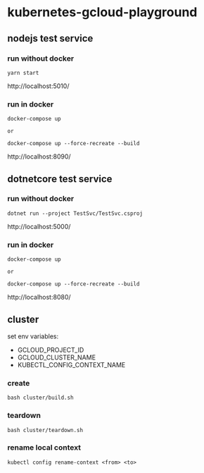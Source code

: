 # kubernetes-gcloud-playground

## nodejs test service

### run without docker

```
yarn start
```

http://localhost:5010/

### run in docker

```
docker-compose up

or

docker-compose up --force-recreate --build
```

http://localhost:8090/

## dotnetcore test service

### run without docker

```
dotnet run --project TestSvc/TestSvc.csproj
```

http://localhost:5000/

### run in docker

```
docker-compose up

or

docker-compose up --force-recreate --build
```

http://localhost:8080/

## cluster

set env variables:

- GCLOUD_PROJECT_ID
- GCLOUD_CLUSTER_NAME
- KUBECTL_CONFIG_CONTEXT_NAME

### create

```
bash cluster/build.sh
```

### teardown

```
bash cluster/teardown.sh
```

### rename local context

```
kubectl config rename-context <from> <to>
```
